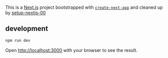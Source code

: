 This is a [Next.js](https://nextjs.org/) project bootstrapped with [`create-next-app`](https://github.com/vercel/next.js/tree/canary/packages/create-next-app) and cleaned up by [setup-nextjs-00]()

## development

```bash
npm run dev
```

Open [http://localhost:3000](http://localhost:3000) with your browser to see the result.
